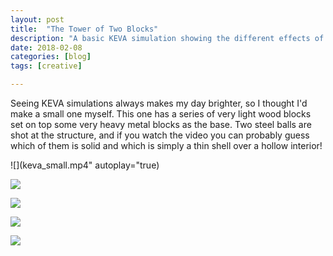```yaml
---
layout: post
title:  "The Tower of Two Blocks"
description: "A basic KEVA simulation showing the different effects of two block materials."
date: 2018-02-08
categories: [blog]
tags: [creative]

---
```


Seeing KEVA simulations always makes my day brighter, so I thought I'd make a small one myself. This one
has a series of very light wood blocks set on top some very heavy metal blocks as the base. Two steel balls
are shot at the structure, and if you watch the video you can probably guess which of them is solid 
and which is simply a thin shell over a hollow interior!

![](keva_small.mp4" autoplay="true)


![](0000.jpg)


![](0111.jpg)


![](0214.jpg)


![](0300.jpg)



